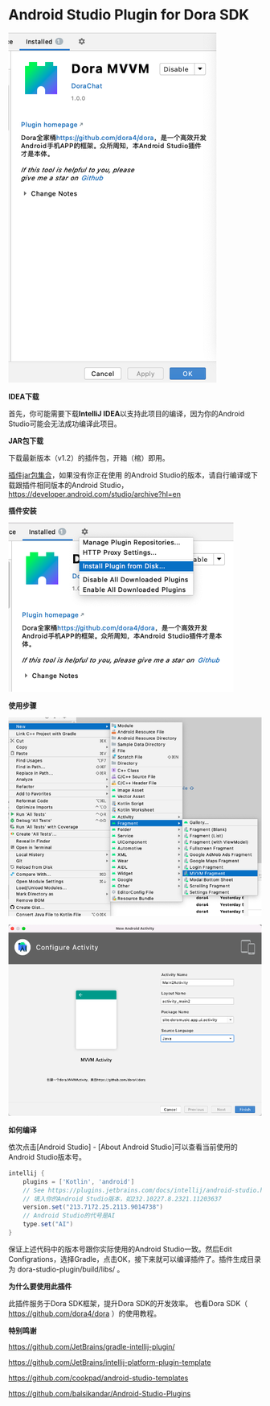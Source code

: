 # Android Studio Plugin for Dora SDK

![product](https://github.com/dora4/dora-studio-plugin/blob/main/art/product.png)

**IDEA下载**

首先，你可能需要下载**IntelliJ IDEA**以支持此项目的编译，因为你的Android Studio可能会无法成功编译此项目。

**JAR包下载**

下载最新版本（v1.2）的插件包，开箱（棺）即用。

<a href='https://github.com/dora4/dora-studio-plugin/blob/main/art/'>插件jar包集合</a>，如果没有你正在使用
的Android Studio的版本，请自行编译或下载跟插件相同版本的Android Studio，https://developer.android.com/studio/archive?hl=en 

**插件安装**

![install-jar](https://github.com/dora4/dora-studio-plugin/blob/main/art/install-jar.png)

**使用步骤**

![step1](https://github.com/dora4/dora-studio-plugin/blob/main/art/step1.png)

![step2](https://github.com/dora4/dora-studio-plugin/blob/main/art/step2.png)

**如何编译**

依次点击[Android Studio] - [About Android Studio]可以查看当前使用的Android Studio版本号。

```groovy
intellij {
    plugins = ['Kotlin', 'android']
    // See https://plugins.jetbrains.com/docs/intellij/android-studio.html#android-studio-releases-listing
    // 填入你的Android Studio版本，如232.10227.8.2321.11203637
    version.set("213.7172.25.2113.9014738")
    // Android Studio的代号是AI
    type.set("AI")
}
```
保证上述代码中的版本号跟你实际使用的Android Studio一致。然后Edit Configrations，选择Gradle，点击OK，接下来就可以编译插件了。插件生成目录为 dora-studio-plugin/build/libs/ 。

**为什么要使用此插件**

此插件服务于Dora SDK框架，提升Dora SDK的开发效率。
也看Dora SDK（ https://github.com/dora4/dora ）的使用教程。

**特别鸣谢**

https://github.com/JetBrains/gradle-intellij-plugin/

https://github.com/JetBrains/intellij-platform-plugin-template

https://github.com/cookpad/android-studio-templates

https://github.com/balsikandar/Android-Studio-Plugins
